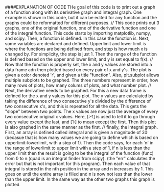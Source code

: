 ####EXPLANATION OF CODE
THe goal of this code is to print out a graph of a function along with its derivative graph and integral graph.
One example is shown in this code, but it can be edited for any function and the graphs could be reformatted for different purposes.
//
This code prints out 3 graphs, one of the original function, one of the derivative function and one of the integral function. 
This code starts by importing matplotlib, numpy, and scipy. 
Then, a function is defined. In this case the function is. 
Next, some variables are declared and defined. 
Upperlimit and lower limit is where the functions are being defined from, and step is how much x is changed by. For simplicity, the step is just 1. 
Then the range of the function is defined based on the upper and lower limit, and y is set equal to f(x). 
//
Now that the function is properly set, the x and y values are stored into a data frame adn then plotted based on every pair of x and y's. 
The plot is given a color denoted 'r', and given a title "function". Also, plt.subplot allows multiple subplots to be graphed. 
The three numbers represent in order, how many rows of plots, how many colums of plots, and what number plot. 
//
      Next, the derivative needs to be graphed. 
For this a new data frame is defined for the x and y values for this plot. 
The y values are calculated by taking the difference of two consecutive y's divided by the difference of two consecutive x's, and this is repeated for all the data. 
This gets the "slope" between two points. The x values are now just the average of every two consecutive original x values. 
Here, [:-1] is used to tell it to go through every value except the last, and [1:] to mean except the first. 
Then this plot is also graphed in the same manner as the first.
//
       finally, the integral graph.
First, an array is defined called integral and is given a magnitude of 30 
(becasue that is how many values we are going to define which is based on upperlimit-lowerlimit, with a step of 1). 
Then the code says, for each 'n' in the range of lowerlimit to upper limit with a step of 1, 
if n is less than the upper limit then the result is going to be the integral of the function (func) from 0 to n (quad is an integral finder from scipy). 
(the "err" calculates the error but that is not important for this program). 
Then each value of that integral is stored in the nth position in the array and n increases by 1. 
This goes on until the entire array is filled and n is now not less than the lower than the upper limit. 
In the same way as the other two graphs this graph is plotted. 

